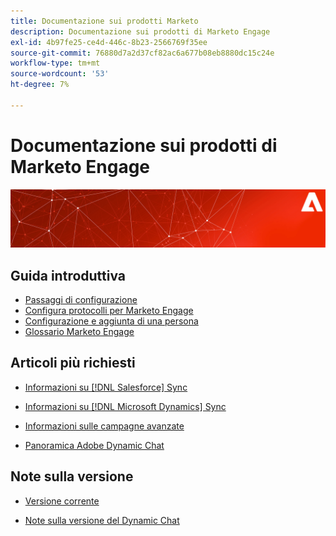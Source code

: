 ```yaml
---
title: Documentazione sui prodotti Marketo
description: Documentazione sui prodotti di Marketo Engage
exl-id: 4b97fe25-ce4d-446c-8b23-2566769f35ee
source-git-commit: 76880d7a2d37cf82ac6a677b08eb8880dc15c24e
workflow-type: tm+mt
source-wordcount: '53'
ht-degree: 7%

---
```


# Documentazione sui prodotti di Marketo Engage

![](assets/marketo-docs-banner.jpg)

## Guida introduttiva

* [Passaggi di configurazione](/help/marketo/getting-started/initial-setup/setup-steps.md)
* [Configura protocolli per Marketo Engage](/help/marketo/getting-started/initial-setup/configure-protocols-for-marketo.md)
* [Configurazione e aggiunta di una persona](/help/marketo/getting-started/quick-wins/get-set-up-and-add-a-person.md)
* [Glossario Marketo Engage](/help/marketo/getting-started/things-to-know/marketo-engage-glossary.md)

## Articoli più richiesti

* [Informazioni su  [!DNL Salesforce] Sync](/help/marketo/product-docs/crm-sync/salesforce-sync/understanding-the-salesforce-sync.md)

* [Informazioni su  [!DNL Microsoft Dynamics] Sync](/help/marketo/product-docs/crm-sync/microsoft-dynamics-sync/understanding-the-microsoft-dynamics-sync.md)

* [Informazioni sulle campagne avanzate](/help/marketo/product-docs/core-marketo-concepts/smart-campaigns/understanding-smart-campaigns.md)

* [Panoramica Adobe Dynamic Chat](/help/marketo/product-docs/demand-generation/dynamic-chat/dynamic-chat-overview.md)

## Note sulla versione

* [Versione corrente](/help/marketo/release-notes/current.md)

* [Note sulla versione del Dynamic Chat](/help/marketo/release-notes/dynamic-chat.md)
